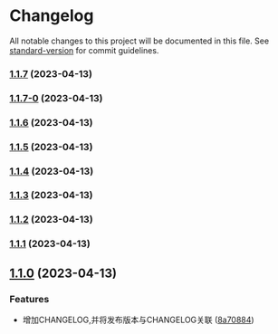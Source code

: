 # Changelog

All notable changes to this project will be documented in this file. See [standard-version](https://github.com/conventional-changelog/standard-version) for commit guidelines.

### [1.1.7](https://github.com/shenyWill/vue-virtual-cascader/compare/v1.1.7-0...v1.1.7) (2023-04-13)

### [1.1.7-0](https://github.com/shenyWill/vue-virtual-cascader/compare/v1.1.6...v1.1.7-0) (2023-04-13)

### [1.1.6](https://github.com/shenyWill/vue-virtual-cascader/compare/v1.1.5...v1.1.6) (2023-04-13)

### [1.1.5](https://github.com/shenyWill/vue-virtual-cascader/compare/v1.1.4...v1.1.5) (2023-04-13)

### [1.1.4](https://github.com/shenyWill/vue-virtual-cascader/compare/v1.1.3...v1.1.4) (2023-04-13)

### [1.1.3](https://github.com/shenyWill/vue-virtual-cascader/compare/v1.1.2...v1.1.3) (2023-04-13)

### [1.1.2](https://github.com/shenyWill/vue-virtual-cascader/compare/v1.1.1...v1.1.2) (2023-04-13)

### [1.1.1](https://github.com/shenyWill/vue-virtual-cascader/compare/v1.1.0...v1.1.1) (2023-04-13)

## [1.1.0](https://github.com/shenyWill/vue-virtual-cascader/compare/v1.0.7...v1.1.0) (2023-04-13)


### Features

* 增加CHANGELOG,并将发布版本与CHANGELOG关联 ([8a70884](https://github.com/shenyWill/vue-virtual-cascader/commit/8a70884af5d6b23e49c726fbac05ceb2b47d966f))
